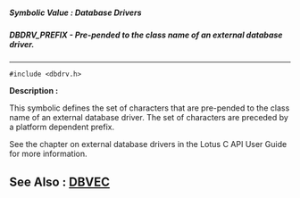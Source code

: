 ##### Symbolic Value : Database Drivers
##### DBDRV_PREFIX - Pre-pended to the class name of an external database driver.
---
```
#include <dbdrv.h>
```
**Description :**

This symbolic defines the set of characters that are pre-pended to the class 
name of an external database driver.  The set of characters are preceded by a 
platform dependent prefix.  

See the chapter on external database drivers in the Lotus C API User Guide for 
more information.

**See Also :**
[DBVEC](/reference/Data/DBVEC)
---
